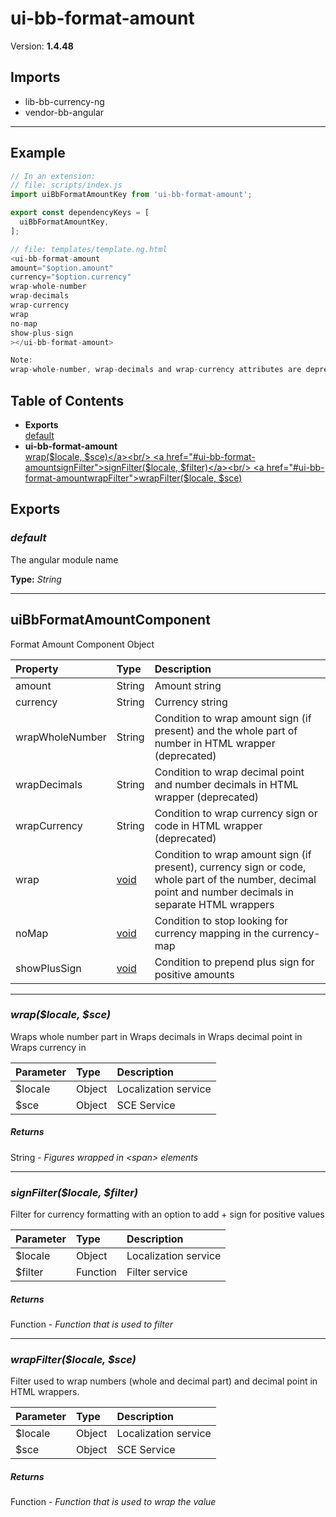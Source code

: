 # ui-bb-format-amount


Version: **1.4.48**


## Imports

* lib-bb-currency-ng
* vendor-bb-angular

---

## Example

```javascript
// In an extension:
// file: scripts/index.js
import uiBbFormatAmountKey from 'ui-bb-format-amount';

export const dependencyKeys = [
  uiBbFormatAmountKey,
];

// file: templates/template.ng.html
<ui-bb-format-amount
amount="$option.amount"
currency="$option.currency"
wrap-whole-number
wrap-decimals
wrap-currency
wrap
no-map
show-plus-sign
></ui-bb-format-amount>

Note:
wrap-whole-number, wrap-decimals and wrap-currency attributes are deprecated. Use wrap instead
```

## Table of Contents
- **Exports**<br/>    <a href="#default">default</a><br/>
- **ui-bb-format-amount**<br/>    <a href="#ui-bb-format-amountwrap">wrap($locale, $sce)</a><br/>    <a href="#ui-bb-format-amountsignFilter">signFilter($locale, $filter)</a><br/>    <a href="#ui-bb-format-amountwrapFilter">wrapFilter($locale, $sce)</a><br/>

## Exports

### <a name="default"></a>*default*

The angular module name

**Type:** *String*


---

## uiBbFormatAmountComponent

Format Amount Component Object

| Property | Type | Description |
| :-- | :-- | :-- |
| amount | String | Amount string |
| currency | String | Currency string |
| wrapWholeNumber | String | Condition to wrap amount sign (if present) and the whole part of number in HTML wrapper (deprecated) |
| wrapDecimals | String | Condition to wrap decimal point and number decimals in HTML wrapper (deprecated) |
| wrapCurrency | String | Condition to wrap currency sign or code in HTML wrapper (deprecated) |
| wrap | [void](#void) | Condition to wrap amount sign (if present), currency sign or code, whole part of the number, decimal point and number decimals in separate HTML wrappers |
| noMap | [void](#void) | Condition to stop looking for currency mapping in the currency-map |
| showPlusSign | [void](#void) | Condition to prepend plus sign for positive amounts |

---

### <a name="ui-bb-format-amountwrap"></a>*wrap($locale, $sce)*

Wraps whole number part in <span class="amount-whole-number">
Wraps decimals in <span class="amount-decimals">
Wraps decimal point in <span class="amount-decimal-point">
Wraps currency in <span class="amount-currency">


| Parameter | Type | Description |
| :-- | :-- | :-- |
| $locale | Object | Localization service |
| $sce | Object | SCE Service |

##### Returns

String - *Figures wrapped in &lt;span&gt; elements*

---

### <a name="ui-bb-format-amountsignFilter"></a>*signFilter($locale, $filter)*

Filter for currency formatting with an option to add + sign for positive values

| Parameter | Type | Description |
| :-- | :-- | :-- |
| $locale | Object | Localization service |
| $filter | Function | Filter service |

##### Returns

Function - *Function that is used to filter*

---

### <a name="ui-bb-format-amountwrapFilter"></a>*wrapFilter($locale, $sce)*

Filter used to wrap numbers (whole and decimal part) and decimal point in HTML wrappers.

| Parameter | Type | Description |
| :-- | :-- | :-- |
| $locale | Object | Localization service |
| $sce | Object | SCE Service |

##### Returns

Function - *Function that is used to wrap the value*
